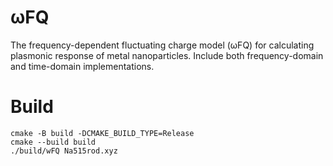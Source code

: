 # ωFQ
The frequency-dependent fluctuating charge model (ωFQ) for calculating plasmonic response of metal nanoparticles. Include both frequency-domain and time-domain implementations.

# Build
```
cmake -B build -DCMAKE_BUILD_TYPE=Release
cmake --build build
./build/wFQ Na515rod.xyz
```
